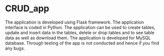 # CRUD_app
The application is developed using Flask framework. The application interface is coded in Python.
The application can be used to create tables, update and insert data in the tables, delete or drop tables and to see table data as well as download them.
The application is developed for MySQL database. Through testing of the app is not conducted and hence if you find any bugs.
